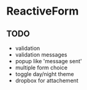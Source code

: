 # ReactiveForm

## TODO
- validation
- validation messages
- popup like 'message sent'
- multiple form choice
- toggle day/night theme
- dropbox for attachement
